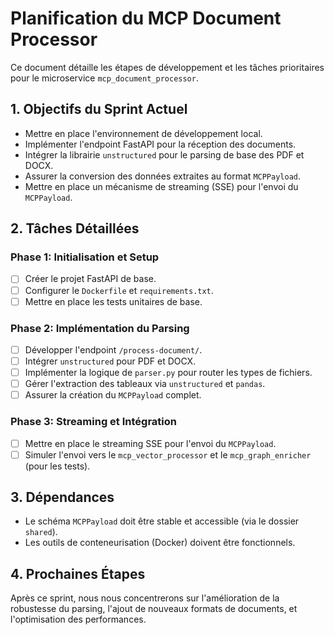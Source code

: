 # Planification du MCP Document Processor

Ce document détaille les étapes de développement et les tâches prioritaires pour le microservice `mcp_document_processor`.

## 1. Objectifs du Sprint Actuel

- Mettre en place l'environnement de développement local.
- Implémenter l'endpoint FastAPI pour la réception des documents.
- Intégrer la librairie `unstructured` pour le parsing de base des PDF et DOCX.
- Assurer la conversion des données extraites au format `MCPPayload`.
- Mettre en place un mécanisme de streaming (SSE) pour l'envoi du `MCPPayload`.

## 2. Tâches Détaillées

### Phase 1: Initialisation et Setup

- [ ] Créer le projet FastAPI de base.
- [ ] Configurer le `Dockerfile` et `requirements.txt`.
- [ ] Mettre en place les tests unitaires de base.

### Phase 2: Implémentation du Parsing

- [ ] Développer l'endpoint `/process-document/`.
- [ ] Intégrer `unstructured` pour PDF et DOCX.
- [ ] Implémenter la logique de `parser.py` pour router les types de fichiers.
- [ ] Gérer l'extraction des tableaux via `unstructured` et `pandas`.
- [ ] Assurer la création du `MCPPayload` complet.

### Phase 3: Streaming et Intégration

- [ ] Mettre en place le streaming SSE pour l'envoi du `MCPPayload`.
- [ ] Simuler l'envoi vers le `mcp_vector_processor` et le `mcp_graph_enricher` (pour les tests).

## 3. Dépendances

- Le schéma `MCPPayload` doit être stable et accessible (via le dossier `shared`).
- Les outils de conteneurisation (Docker) doivent être fonctionnels.

## 4. Prochaines Étapes

Après ce sprint, nous nous concentrerons sur l'amélioration de la robustesse du parsing, l'ajout de nouveaux formats de documents, et l'optimisation des performances.
